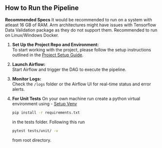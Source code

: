 ## How to Run the Pipeline

**Recommended Specs**
It would be recommended to run on a system with atleast 16 GB of RAM. Arm architectures might have issues with Tensorflow Data Validation package as they do not support them. Recommended to run on Linux/Windows Docker.

1. **Set Up the Project Repo and Environment:**  
   To start working with the project, please follow the setup instructions outlined in the [Project Setup Guide](./readme/setup.md).

2. **Launch Airflow:**  
   Start Airflow and trigger the DAG to execute the pipeline.

3. **Monitor Logs:**  
   Check the `/logs` folder or the Airflow UI for real-time status and error alerts.

4. **For Unit Tests**
   On your own machine run create a python virtual environment using - [Setup Venv](https://docs.python.org/3/library/venv.html)
   ```bash
   pip install -r requirements.txt
   ``` 
   in the tests folder. Following this run 
   ```bash
   pytest tests/unit/ -v
   ```
   from root directory.